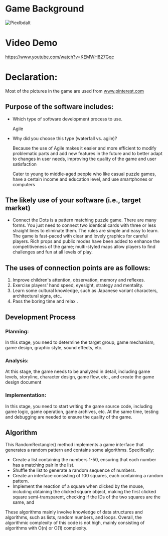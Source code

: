# Game Background
![Piexlbdalt]( https://github.com/TangerineCatD/untitled6/blob/master/Piexl.gif "Piexlbd")
# Video Demo
https://www.youtube.com/watch?v=KEMWH827Gqc
# Declaration:
Most of the pictures in the game are used from www.pinterest.com
## Purpose of the software includes:
- Which type of software development process to use.
  
  Agile  

- Why did you choose this type (waterfall vs. agile)?

  Because the use of Agile makes it easier and more efficient to modify problematic parts and add new features in the future and to better adapt to changes in user needs, improving the quality of the game and user satisfaction

   Cater to young to middle-aged people who like casual puzzle games, have a certain income and education level, and use smartphones or computers

## The likely use of your software (i.e., target market)

- Connect the Dots is a pattern matching puzzle game. There are many forms. You just need to connect two identical cards with three or less straight lines to eliminate them. The rules are simple and easy to learn. The game is fast-paced with clear and lovely graphics for careful players. Rich props and public modes have been added to enhance the competitiveness of the game; multi-styled maps allow players to find challenges and fun at all levels of play.

## The uses of connection points are as follows:

1. Improve children's attention, observation, memory and reflexes.
2. Exercise players' hand speed, eyesight, strategy and mentality.
3. Learn some cultural knowledge, such as Japanese variant characters, architectural signs, etc..
4. Pass the boring time and relax .

## Development Process
### Planning:
In this stage, you need to determine the target group, game mechanism, game design, graphic style, sound effects, etc.
### Analysis: 
At this stage, the game needs to be analyzed in detail, including game levels, storyline, character design, game flow, etc., and create the game design document
### Implementation:
In this stage, you need to start writing the game source code, including game logic, game operation, game archives, etc. At the same time, testing and debugging are needed to ensure the quality of the game.
## Algorithm
This RandomRectangle() method implements a game interface that generates a random pattern and contains some algorithms. Specifically: 

- Create a list containing the numbers 1-50, ensuring that each number has a matching pair in the list.
- Shuffle the list to generate a random sequence of numbers.
- Create an interface consisting of 100 squares, each containing a random pattern.
- Implement the reaction of a square when clicked by the mouse, including obtaining the clicked square object, making the first clicked square semi-transparent, checking if the IDs of the two squares are the same, and

These algorithms mainly involve knowledge of data structures and algorithms, such as lists, random numbers, and loops. Overall, the algorithmic complexity of this code is not high, mainly consisting of algorithms with O(n) or O(1) complexity.
